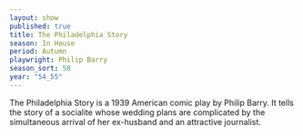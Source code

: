```yaml
---
layout: show
published: true
title: The Philadelphia Story
season: In House
period: Autumn
playwright: Philip Barry
season_sort: 50
year: "54_55"
---
```



The Philadelphia Story is a 1939 American comic play by Philip Barry. It tells the story of a socialite whose wedding plans are complicated by the simultaneous arrival of her ex-husband and an attractive journalist.
